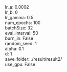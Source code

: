 lr_a: 0.0002  
lr_b: 0  
lr_gamma: 0.5  
num_epochs: 100  
batchSize: 32  
eval_interval: 50  
burn_in: False  
random_seed: 1  
alpha: 0.1  
d: 1  
save_folder: ./result/result2/  
use_gpu: False  
